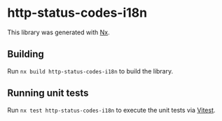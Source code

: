 # http-status-codes-i18n

This library was generated with [Nx](https://nx.dev).

## Building

Run `nx build http-status-codes-i18n` to build the library.

## Running unit tests

Run `nx test http-status-codes-i18n` to execute the unit tests via [Vitest](https://vitest.dev/).
